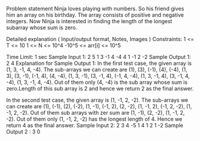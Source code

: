 Problem statement
Ninja loves playing with numbers. So his friend gives him an array on his birthday. The array consists of positive and negative integers. Now Ninja is interested in finding the length of the longest subarray whose sum is zero.

Detailed explanation ( Input/output format, Notes, Images )
Constraints:
1 <= T <= 10
1 <= N <= 10^4
-10^5 <= arr[i] <= 10^5

Time Limit: 1 sec
Sample Input 1:
2 
5
1 3 -1 4 -4
4
1 -1 2 -2 
Sample Output 1:
2
4 
Explanation for Sample Output 1:
In the first test case, the given array is (1, 3, -1, 4, -4). The sub-arrays we can create are (1), (3), (-1), (4), (-4), (1, 3), (3, -1), (-1, 4), (4, -4), (1, 3, -1), (3, -1, 4), (-1, 4, -4), (1, 3, -1, 4), (3, -1, 4, -4), (1, 3, -1, 4, -4). Out of them only (4, -4) is the sub array whose sum is zero.Length of this sub array is 2 and hence we return 2 as the final answer.

In the second test case, the given array is (1, -1, 2, -2). The sub-arrays we can create are (1), (-1), (2), (-2), (1, -1), (-1, 2), (2, -2), (1, -1, 2), (-1, 2, -2), (1, -1, 2, -2). Out of them sub arrays with zer sum are (1, -1), (2, -2), (1, -1, 2, -2). Out of them only (1, -1, 2, -2) has the longest length of 4. Hence we return 4 as the final answer.
Sample Input 2:
2 
3
4 -5 1
4
1 2 1 -2
Sample Output 2 :
3
0

